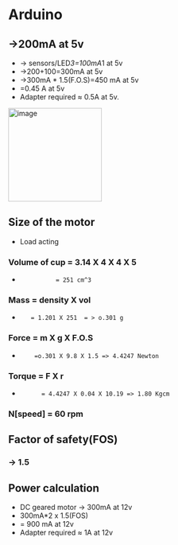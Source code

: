 # Arduino

## ->200mA at 5v
*  -> sensors/LED*3=100mA*1 at 5v
* ->200+100=300mA at 5v
* ->300mA * 1.5(F.O.S)=450 mA at 5v
* =0.45 A at 5v
* Adapter required ≈ 0.5A at 5v.


<img width="188" alt="image" src="https://user-images.githubusercontent.com/105428213/185683174-0f9fc0e1-17cb-4cb4-93ff-ac5fabeb733d.png">

## Size of the motor

*  Load acting
###  Volume of cup = 3.14 X 4 X 4 X 5
*               = 251 cm^3
### Mass = density X vol
*        = 1.201 X 251  = > o.301 g
### Force = m X g X F.O.S
*         =o.301 X 9.8 X 1.5 => 4.4247 Newton
 ### Torque = F X r
*           = 4.4247 X 0.04 X 10.19 => 1.80 Kgcm
### N[speed] = 60 rpm

##  Factor of safety(FOS)
###  ->  1.5

## Power calculation 
* DC geared motor -> 300mA at 12v
* 300mA*2 x 1.5(FOS) 
* = 900 mA at 12v
*  Adapter required ≈ 1A at 12v
